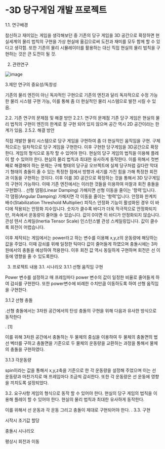 # -3D 당구게임 개발 프로젝트

1.1. 연구배경

 참신하고 재미있는 게임을 생각해보던 중 기존의 당구 게임을 3D 공간으로 확장하면 현실세계의 물리 법칙의 구현을 가상 현실에 옮김으로써 도전과 재미를 모두 함께 할 수 있다고 생각함. 또한 기존의 물리 시뮬레이터를 활용하는 대신 직접 현실의 물리 법칙을 구현하는 것은 큰 도전이 될 것.
 
 2. 관련연구

![image](https://github.com/ggy2263/-/assets/81802704/0bfbd6df-bd3b-42aa-addc-d87b0c7d198d)

3.제안 연구의 중요성/독창성

기존의 물리 엔진이 아닌 독자적인 구현으로 기존의 엔진과 달리 독자적으로 수정 가능한 물리 시스템 구현 가능, 이를 통해 좀 더 현실적인 물리 시스템으로 발전 시킬 수 있음.

2.2. 기존 연구의 문제점 및 해결 방안
2.2.1. 연구의 문제점 
기존 당구 게임은 현실의 물리 법칙의 구현이 엔진의 한계로 잘 구현 되어 있지 않으며 공간 역시 2D 공간이라는 한계가 있음.
2.5.2. 해결 방안

직접 개발한 물리 시스템으로 당구 게임을 구현하여 좀 더 현실적인 움직임을 구현. 구체적으로는 일차적으로 당구 게임을 구현한다. 이후 구현한 당구게임을 3D공간으로 확장한다. 게임의 형식으로 동작 할 수 있어야 한다. 현실의 당구 게임의 법칙을 이용해 플레이 할 수 있어야 한다. 현실의 물리 법칙과 최대한 유사하게 동작한다. 이를 위해서 첫번째로 해결해야 하는 문제는 구체 형태의 당구공 오브젝트에 실제 당구처럼 길다란 막대기 형태의 충돌이 줄 수 있는 특정한 점에서 방향과 세기를 가진 힘을 가해 특정한 회전과 이동을 구현하는 것이다. 이후 이를 3D 공간으로 확장하는 것을 통해서 3D 당구게임의 구현이 가능하다.
이때 기존 엔진에서는 이러한 것들을 이용하여 마찰과 회전 충돌을 구현했다.
.
선형 댐핑(Linear Damping)	가해지면 선형 이동을 줄이는 '항력'입니다.
각 댐핑(Angular Damping)	가해지면 각 이동을 줄이는 '항력'입니다.
안정화 한계치 배수(Stabilization Threshold Multiplier)	피직스 안정화 기능이 활성화된 경우 이 바디에 적용되는 안정화 지수입니다. 숫자가 클수록 바디가 더욱 적극적으로 안정화되지만, 저속에서 운동량이 줄어들 수 있습니다. 값이 0이면 이 바디가 안정화되지 않습니다.
관성 텐서 스케일(Inertia Tensor Scale)	인스턴스별 관성 스케일링입니다. 값이 클수록 회전이 어렵습니다.


이후 제작되는 게임에서는 power라고 하는 변수를 이용해 x,y,z의 운동량에 해당하는
값을 주었다. 이때 감쇠를 위해 일정한 틱마다 값이 줄어들게 하였으며 충돌시에는 3차원에서의 충돌을 예상하여 적용한다. 이후 회전 값 역시 동일하게 구현하며 회전은 선 이동에 영향을 줄 수 있도록한다.
 
3. 프로젝트 내용
3.1. 시나리오
3.1.1 선형 움직임 구현

Power 변수를 설정하고 매 프레임마다 power 변수의 값이 일정한 비율로 줄어들게 하여 감쇠를 구현한다. 또한 power변수에 비례한 수치만큼 이동하도록 하여 선형 움직임을 구현한다.

3.1.2 선형 충돌 

.선형 충돌에서는 3차원 공간에서의 탄성 충돌의 구현을 위해 다음과 유사한 방식으로 동작한다

.
 [1]

이를 위해 3차원 공간에서 충돌하는 두 물체의 중심을 이용하여 두 물체의 충돌면의 법선 벡터를 구하고 충돌면을 기준으로 두 물체의 운동량을 교환하는 과정을 통해서 물체의 충돌을 구현하였다.

3.1.3 각운동량

 spin이라는 값을 통해서 x,y,z축을 기준으로 한 각 운동량을 설정해 주었으며 이는 선 운동량과
마찬가지로 매 프레임마다 조금씩 감쇠한다. 또한 각 운동량은 선 운동에 영향을 끼치도록 설정되었다.

3.2. 요구사항
 게임의 형식으로 동작 할 수 있어야 한다. 현실의 당구 게임의 법칙을 이용해 플레이 할 수 있어야 한다. 현실의 물리 법칙과 최대한 유사하게 동작한다.

이를 위해서 선 운동과 각 운동 그리고 충돌이 제대로 구현되어야 한다.
. 
3.3. 구현
 
시작시 초기값 할당
 
충돌시 시나리오 
 
평상시 회전과 이동




